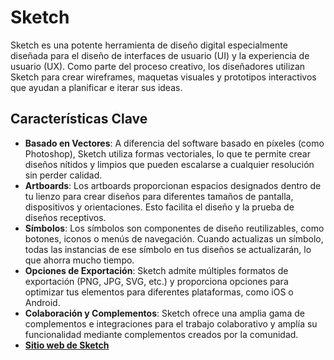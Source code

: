 # Sketch

Sketch es una potente herramienta de diseño digital especialmente diseñada para el diseño de interfaces de usuario (UI) y la experiencia de usuario (UX). Como parte del proceso creativo, los diseñadores utilizan Sketch para crear wireframes, maquetas visuales y prototipos interactivos que ayudan a planificar e iterar sus ideas.

## Características Clave

- **Basado en Vectores**: A diferencia del software basado en píxeles (como Photoshop), Sketch utiliza formas vectoriales, lo que te permite crear diseños nítidos y limpios que pueden escalarse a cualquier resolución sin perder calidad.
- **Artboards**: Los artboards proporcionan espacios designados dentro de tu lienzo para crear diseños para diferentes tamaños de pantalla, dispositivos y orientaciones. Esto facilita el diseño y la prueba de diseños receptivos.
- **Símbolos**: Los símbolos son componentes de diseño reutilizables, como botones, iconos o menús de navegación. Cuando actualizas un símbolo, todas las instancias de ese símbolo en tus diseños se actualizarán, lo que ahorra mucho tiempo.
- **Opciones de Exportación**: Sketch admite múltiples formatos de exportación (PNG, JPG, SVG, etc.) y proporciona opciones para optimizar tus elementos para diferentes plataformas, como iOS o Android.
- **Colaboración y Complementos**: Sketch ofrece una amplia gama de complementos e integraciones para el trabajo colaborativo y amplía su funcionalidad mediante complementos creados por la comunidad.
- **[Sitio web de Sketch](https://www.sketch.com/)**
